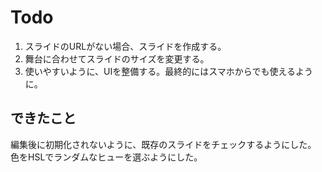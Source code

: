 # Todo

1. スライドのURLがない場合、スライドを作成する。
2. 舞台に合わせてスライドのサイズを変更する。
3. 使いやすいように、UIを整備する。最終的にはスマホからでも使えるように。

## できたこと

編集後に初期化されないように、既存のスライドをチェックするようにした。
色をHSLでランダムなヒューを選ぶようにした。
